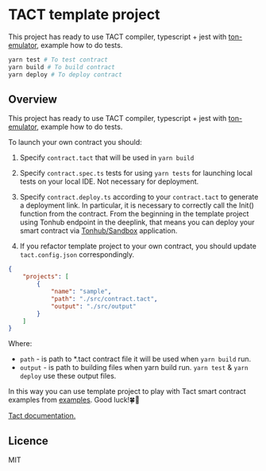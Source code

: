 # TACT template project

This project has ready to use TACT compiler, typescript + jest with [ton-emulator](https://github.com/ton-community/ton-emulator), example how to do tests.

```bash
yarn test # To test contract
yarn build # To build contract
yarn deploy # To deploy contract
```

## Overview

This project has ready to use TACT compiler, typescript + jest with [ton-emulator](https://github.com/ton-community/ton-emulator), example how to do tests.

To launch your own contract you should:

1. Specify `contract.tact` that will be used in `yarn build`
2. Specify `contract.spec.ts` tests for using `yarn tests` for launching local tests on your local IDE. Not necessary for deployment.
3. Specify `contract.deploy.ts` according to your `contract.tact` to generate a deployment link. In particular, it is necessary to correctly call the Init() function from the contract. From the beginning in the template project using Tonhub endpoint in the deeplink, that means you can deploy your smart contract via [Tonhub/Sandbox](https://ton.org/docs/participate/wallets/apps#tonhub) application.

4. If you refactor template project to your own contract, you should update `tact.config.json` correspondingly.

```json
{
    "projects": [
        {
            "name": "sample",
            "path": "./src/contract.tact",
            "output": "./src/output"
        }
    ]
}
```

Where:

-   `path` - is path to \*.tact contract file it will be used when `yarn build` run.
-   `output` - is path to building files when yarn build run. `yarn test` & `yarn deploy` use these output files.

In this way you can use template project to play with Tact smart contract examples from [examples](https://github.com/ton-community/tact/tree/main/examples). Good luck!🍀🚀

[Tact documentation.](https://github.com/ton-community/tact/blob/main/docs/overview.md)

## Licence

MIT
